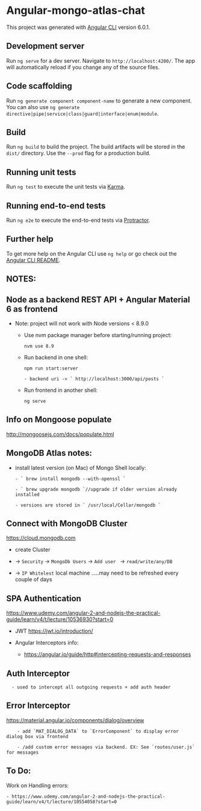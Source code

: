 # Angular-mongo-atlas-chat

This project was generated with [Angular CLI](https://github.com/angular/angular-cli) version 6.0.1.

## Development server

Run `ng serve` for a dev server. Navigate to `http://localhost:4200/`. The app will automatically reload if you change any of the source files.

## Code scaffolding

Run `ng generate component component-name` to generate a new component. You can also use `ng generate directive|pipe|service|class|guard|interface|enum|module`.

## Build

Run `ng build` to build the project. The build artifacts will be stored in the `dist/` directory. Use the `--prod` flag for a production build.

## Running unit tests

Run `ng test` to execute the unit tests via [Karma](https://karma-runner.github.io).

## Running end-to-end tests

Run `ng e2e` to execute the end-to-end tests via [Protractor](http://www.protractortest.org/).

## Further help

To get more help on the Angular CLI use `ng help` or go check out the [Angular CLI README](https://github.com/angular/angular-cli/blob/master/README.md).

## NOTES:

## Node as a backend REST API + Angular Material 6 as frontend

  * Note: project will not work with Node versions < 8.9.0

      - Use nvm package manager before starting/running project:

        ` nvm use 8.9 `

      - Run backend in one shell:

        ` npm run start:server `

            - backend uri -> ` http://localhost:3000/api/posts `

      - Run frontend in another shell:

        ` ng serve `

## Info on Mongoose populate

http://mongoosejs.com/docs/populate.html


## MongoDB Atlas notes:

- install latest version (on Mac) of Mongo Shell locally:

      - ` brew install mongodb --with-openssl `

      - ` brew upgrade mongodb `//upgrade if older version already installed

      - versions are stored in ` /usr/local/Cellar/mongodb `

## Connect with MongoDB Cluster

https://cloud.mongodb.com

- create Cluster

- -> `Security` -> `MongoDb Users` -> `Add user ` -> `read/write/any/DB`

- -> `IP Whitelest` local machine .....may need to be refreshed every couple of days



## SPA Authentication

https://www.udemy.com/angular-2-and-nodejs-the-practical-guide/learn/v4/t/lecture/10536930?start=0

- JWT
https://jwt.io/introduction/

- Angular Interceptors info:

  -  https://angular.io/guide/http#intercepting-requests-and-responses



## Auth Interceptor

      - used to intercept all outgoing requests + add auth header


## Error Interceptor

https://material.angular.io/components/dialog/overview

        - add `MAT_DIALOG_DATA` to `ErrorComponent` to display error dialog box via frontend

        - /add custom error messages via backend. EX: See `routes/user.js` for messages
## To Do:

Work on Handling errors:


    - https://www.udemy.com/angular-2-and-nodejs-the-practical-guide/learn/v4/t/lecture/10554058?start=0
